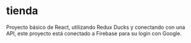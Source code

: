 # tienda

Proyecto básico de React, utilizando Redux Ducks y conectando con una API, este proyecto está conectado a Firebase para su login con Google.
